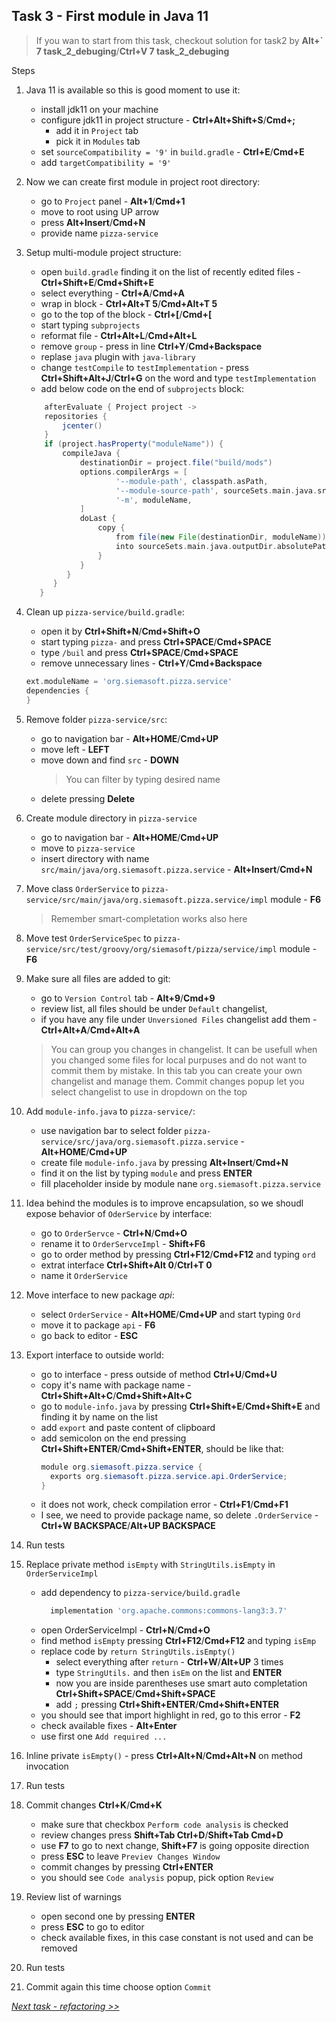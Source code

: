 ## Task 3 - First module in Java 11 

> If you wan to start from this task, checkout solution for task2 by **Alt+` 7 task_2_debuging**/**Ctrl+V 7 task_2_debuging**

Steps
1. Java 11 is available so this is good moment to use it:
   * install jdk11 on your machine
   * configure jdk11 in project structure - **Ctrl+Alt+Shift+S**/**Cmd+;**
     * add it in `Project` tab
     * pick it in `Modules` tab
   * set `sourceCompatibility = '9'` in `build.gradle` - **Ctrl+E**/**Cmd+E**
   * add `targetCompatibility = '9'`
1. Now we can create first module in project root directory:
    * go to `Project` panel - **Alt+1**/**Cmd+1**
    * move to root using UP arrow
    * press **Alt+Insert**/**Cmd+N**
    * provide name `pizza-service`
1. Setup multi-module project structure:
    * open `build.gradle` finding it on the list of recently edited files - **Ctrl+Shift+E**/**Cmd+Shift+E**
    * select everything - **Ctrl+A**/**Cmd+A**
    * wrap in block - **Ctrl+Alt+T 5**/**Cmd+Alt+T 5**
    * go to the top of the block - **Ctrl+\[**/**Cmd+\[**
    * start typing `subprojects`
    * reformat file - **Ctrl+Alt+L**/**Cmd+Alt+L**
    * remove `group` - press in line **Ctrl+Y**/**Cmd+Backspace**
    * replase `java` plugin with `java-library`
    * change `testCompile` to `testImplementation` - press **Ctrl+Shift+Alt+J**/**Ctrl+G** on the word and type `testImplementation`
    * add below code on the end of `subprojects` block:
    ```groovy
        afterEvaluate { Project project ->
        repositories {
            jcenter()
        }
        if (project.hasProperty("moduleName")) {
            compileJava {
                destinationDir = project.file("build/mods")
                options.compilerArgs = [
                        '--module-path', classpath.asPath,
                        '--module-source-path', sourceSets.main.java.srcDirs.join(System.getProperty('path.separator')),
                        '-m', moduleName,
                ]
                doLast {
                    copy {
                        from file(new File(destinationDir, moduleName))
                        into sourceSets.main.java.outputDir.absolutePath
                    }
                }
             }
          }
       }
    ```
1. Clean up `pizza-service/build.gradle`:
    * open it by **Ctrl+Shift+N**/**Cmd+Shift+O**
    * start typing `pizza-` and press **Ctrl+SPACE**/**Cmd+SPACE**
    * type `/buil` and press **Ctrl+SPACE**/**Cmd+SPACE**
    * remove unnecessary lines - **Ctrl+Y**/**Cmd+Backspace**
    ```groovy
    ext.moduleName = 'org.siemasoft.pizza.service'
    dependencies {
    }
    ```
1. Remove folder `pizza-service/src`:
    * go to navigation bar - **Alt+HOME**/**Cmd+UP**
    * move left - **LEFT**
    * move down and find `src` - **DOWN**
      > You can filter by typing desired name
    * delete pressing **Delete**
1.  Create module directory in `pizza-service`
    * go to navigation bar - **Alt+HOME**/**Cmd+UP**
    * move to `pizza-service`
    * insert directory with name `src/main/java/org.siemasoft.pizza.service` -  **Alt+Insert**/**Cmd+N**
1. Move class `OrderService` to `pizza-service/src/main/java/org.siemasoft.pizza.service/impl` module - **F6**
    > Remember smart-completation works also here
1. Move test `OrderServiceSpec` to `pizza-service/src/test/groovy/org/siemasoft/pizza/service/impl` module - **F6**    
1. Make sure all files are added to git:
    * go to `Version Control` tab - **Alt+9**/**Cmd+9**
    * review list, all files should be under `Default` changelist,
    * if you have any file under `Unversioned Files` changelist add them - **Ctrl+Alt+A**/**Cmd+Alt+A**
    
    > You can group you changes in changelist.
    It can be usefull when you changed some files for local purpuses and do not want to commit them by mistake.
    In this tab you can create your own changelist and manage them.
    Commit changes popup let you select changelist to use in dropdown on the top
1. Add `module-info.java` to `pizza-service/`:
    * use navigation bar to select folder `pizza-service/src/java/org.siemasoft.pizza.service` -  **Alt+HOME**/**Cmd+UP**
    * create file `module-info.java` by pressing **Alt+Insert**/**Cmd+N**
    * find it on the list by typing `module` and press **ENTER**
    * fill placeholder inside by module nane `org.siemasoft.pizza.service`
1. Idea behind the modules is to improve encapsulation, so we shoudl expose behavior of `OderService` by interface:
    * go to `OrderServce` - **Ctrl+N**/**Cmd+O**
    * rename it to `OrderServceImpl` - **Shift+F6**
    * go to order method by pressing **Ctrl+F12**/**Cmd+F12** and typing `ord`
    * extrat interface **Ctrl+Shift+Alt 0**/**Ctrl+T 0**
    * name it `OrderService`
1. Move interface to new package *api*:
    * select `OrderService` - **Alt+HOME**/**Cmd+UP** and start typing `Ord`
    * move it to package `api` - **F6**
    * go back to editor - **ESC**
1. Export interface to outside world:
    * go to interface - press outside of method **Ctrl+U**/**Cmd+U** 
    * copy it's name with package name - **Ctrl+Shift+Alt+C**/**Cmd+Shift+Alt+C**
    * go to `module-info.java` by pressing **Ctrl+Shift+E**/**Cmd+Shift+E** and finding it by name on the list
    * add `export` and paste content of clipboard
    * add semicolon on the end pressing **Ctrl+Shift+ENTER**/**Cmd+Shift+ENTER**, should be like that:
      ```java
      module org.siemasoft.pizza.service {
        exports org.siemasoft.pizza.service.api.OrderService;
      }
      ```
    * it does not work, check compilation error - **Ctrl+F1**/**Cmd+F1**
    * I see, we need to provide package name, so delete `.OrderService` - **Ctrl+W BACKSPACE**/**Alt+UP BACKSPACE**
1. Run tests
1. Replace private method `isEmpty` with `StringUtils.isEmpty` in `OrderServiceImpl`
    * add dependency to `pizza-service/build.gradle`
      ```groovy
        implementation 'org.apache.commons:commons-lang3:3.7'
      ```
    * open OrderServiceImpl - **Ctrl+N**/**Cmd+O**
    * find method `isEmpty` pressing **Ctrl+F12**/**Cmd+F12** and typing `isEmp`
    * replace code by `return StringUtils.isEmpty()`
      * select everything after `return` - **Ctrl+W**/**Alt+UP** 3 times
      * type `StringUtils.` and then `isEm` on the list and **ENTER**
      * now you are inside parentheses use smart auto completation **Ctrl+Shift+SPACE**/**Cmd+Shift+SPACE**
      * add `;` pressing **Ctrl+Shift+ENTER**/**Cmd+Shift+ENTER**
    * you should see that import highlight in red, go to this error - **F2** 
    * check available fixes - **Alt+Enter**
    * use first one `Add required ...`
1. Inline private `isEmpty()` - press **Ctrl+Alt+N**/**Cmd+Alt+N** on method invocation    
1. Run tests    
1. Commit changes **Ctrl+K**/**Cmd+K**
    * make sure that checkbox `Perform code analysis` is checked
    * review changes press **Shift+Tab Ctrl+D**/**Shift+Tab Cmd+D**
    * use **F7** to go to next change, **Shift+F7** is going opposite direction
    * press **ESC** to leave `Previev Changes Window`
    * commit changes by pressing **Ctrl+ENTER**
    * you should see `Code analysis` popup, pick option `Review`
1. Review list of warnings
    * open second one by pressing **ENTER**
    * press **ESC** to go to editor
    * check available fixes, in this case constant is not used and can be removed 
1. Run tests   
1. Commit again this time choose option `Commit`

*[Next task - refactoring  >>](task4.md)*

